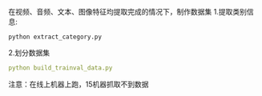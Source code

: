 
在视频、音频、文本、图像特征均提取完成的情况下，制作数据集
1.提取类别信息: 
```
python extract_category.py 
```
2.划分数据集
```yaml
python build_trainval_data.py
```


注意：在线上机器上跑，15机器抓取不到数据
